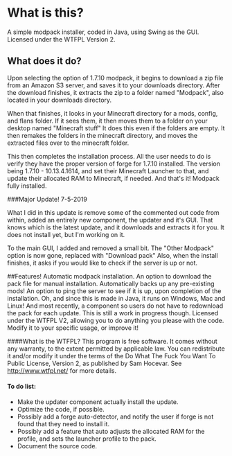 # What is this?
A simple modpack installer, coded in Java, using Swing as the GUI.
Licensed under the WTFPL Version 2.

## What does it do?

Upon selecting the option of 1.7.10 modpack, it begins to download a zip file from an Amazon S3 server, and saves it to your downloads directory.
After the download finishes, it extracts the zip to a folder named "Modpack", also located in your downloads directory.

When that finishes, it looks in your Minecraft directory for a mods, config, and flans folder. If it sees them, it then moves them to a folder
on your desktop named "Minecraft stuff" It does this even if the folders are empty. It then remakes the folders in the minecraft directory, 
and moves the extracted files over to the minecraft folder. 

This then completes the installation process. All the user needs to do is verify they have the proper version of forge for 1.7.10 installed.
The version being 1.7.10 - 10.13.4.1614, and set their Minecraft Launcher to that, and update their allocated RAM to Minecraft, if needed. 
And that's it! Modpack fully installed.


###Major Update! 7-5-2019

What I did in this update is remove some of the commented out code from within, added an entirely new component, the updater and it's GUI.
That knows which is the latest update, and it downloads and extracts it for you. It does not install yet, but I'm working on it.

To the main GUI, I added and removed a small bit. The "Other Modpack" option is now gone, replaced with "Download pack" 
Also, when the install finishes, it asks if you would like to check if the server is up or not. 


##Features!
Automatic modpack installation.
An option to download the pack file for manual installation.
Automatically backs up any pre-existing mods!
An option to ping the server to see if it is up, upon completion of the installation.
Oh, and since this is made in Java, it runs on Windows, Mac and Linux!
And most recently, a component so users do not have to redownload the pack for each update. This is still a work in progress though.
Licensed under the WTFPL V2, allowing you to do anything you please with the code. Modify it to your specific usage, or improve it!

####What is the WTFPL?
This program is free software. It comes without any warranty, to the extent permitted by applicable law. 
You can redistribute it and/or modify it under the terms of the Do What The Fuck You Want To Public License, Version 2, as published by Sam Hocevar. See http://www.wtfpl.net/ for more details.

#### To do list:
- Make the updater component actually install the update.
- Optimize the code, if possible.
- Possibly add a forge auto-detector, and notify the user if forge is not found that they need to install it.
- Possibly add a feature that auto adjusts the allocated RAM for the profile, and sets the launcher profile to the pack.
- Document the source code.




